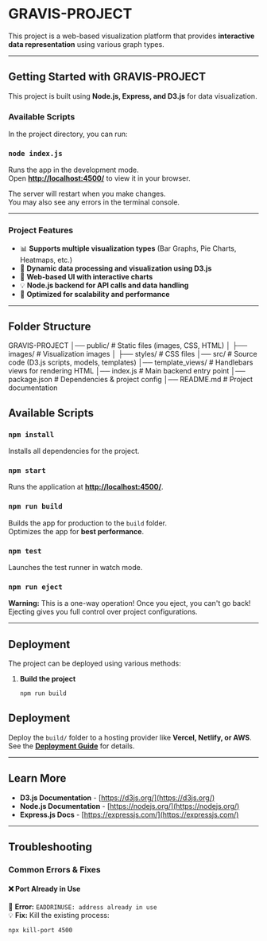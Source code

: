 # GRAVIS-PROJECT

This project is a web-based visualization platform that provides **interactive data representation** using various graph types.

---

## Getting Started with GRAVIS-PROJECT

This project is built using **Node.js, Express, and D3.js** for data visualization.

### **Available Scripts**
In the project directory, you can run:

### `node index.js`
Runs the app in the development mode.  
Open **[http://localhost:4500/](http://localhost:4500/)** to view it in your browser.

The server will restart when you make changes.  
You may also see any errors in the terminal console.

---

### **Project Features**
- 📊 **Supports multiple visualization types** (Bar Graphs, Pie Charts, Heatmaps, etc.)
- 📌 **Dynamic data processing and visualization using D3.js**
- 🔗 **Web-based UI with interactive charts**
- 💡 **Node.js backend for API calls and data handling**
- 🚀 **Optimized for scalability and performance**

---

## **Folder Structure**
GRAVIS-PROJECT │── public/ # Static files (images, CSS, HTML) │ ├── images/ # Visualization images │ ├── styles/ # CSS files │── src/ # Source code (D3.js scripts, models, templates) │── template_views/ # Handlebars views for rendering HTML │── index.js # Main backend entry point │── package.json # Dependencies & project config │── README.md # Project documentation

## **Available Scripts**
### `npm install`
Installs all dependencies for the project.

### `npm start`
Runs the application at **[http://localhost:4500/](http://localhost:4500/)**.

### `npm run build`
Builds the app for production to the `build` folder.  
Optimizes the app for **best performance**.

### `npm test`
Launches the test runner in watch mode.

### `npm run eject`
**Warning:** This is a one-way operation! Once you eject, you can't go back!  
Ejecting gives you full control over project configurations.

---

## **Deployment**
The project can be deployed using various methods:

1. **Build the project**  
   ```sh
   npm run build

## Deployment  

Deploy the `build/` folder to a hosting provider like **Vercel, Netlify, or AWS**.  
See the **[Deployment Guide](https://facebook.github.io/create-react-app/docs/deployment)** for details.  

---

## Learn More  

- **D3.js Documentation** - [https://d3js.org/](https://d3js.org/)  
- **Node.js Documentation** - [https://nodejs.org/](https://nodejs.org/)  
- **Express.js Docs** - [https://expressjs.com/](https://expressjs.com/)  

---

## Troubleshooting  

### Common Errors & Fixes  

#### ❌ Port Already in Use  
🔹 **Error:** `EADDRINUSE: address already in use`  
💡 **Fix:** Kill the existing process:  
```sh
npx kill-port 4500
